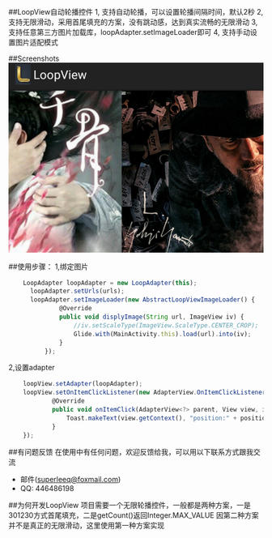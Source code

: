 ##LoopView自动轮播控件
1, 支持自动轮播，可以设置轮播间隔时间，默认2秒
2, 支持无限滑动，采用首尾填充的方案，没有跳动感，达到真实流畅的无限滑动
3, 支持任意第三方图片加载库，loopAdapter.setImageLoader即可
4, 支持手动设置图片适配模式

##Screenshots
![demo.png](https://github.com/superleeq/loopview/blob/master/app/src/main/res/raw/demo.png)

##使用步骤：
1,绑定图片
```javascript
    LoopAdapter loopAdapter = new LoopAdapter(this);
      loopAdapter.setUrls(urls);
      loopAdapter.setImageLoader(new AbstractLoopViewImageLoader() {
              @Override
              public void displyImage(String url, ImageView iv) {
                  //iv.setScaleType(ImageView.ScaleType.CENTER_CROP);
                  Glide.with(MainActivity.this).load(url).into(iv);
              }
          });
```

2,设置adapter
```javascript
    loopView.setAdapter(loopAdapter);
    loopView.setOnItemClickListener(new AdapterView.OnItemClickListener() {
            @Override
            public void onItemClick(AdapterView<?> parent, View view, int position, long id) {
                Toast.makeText(view.getContext(), "position:" + position, Toast.LENGTH_SHORT).show();
            }
    });
```


##有问题反馈
在使用中有任何问题，欢迎反馈给我，可以用以下联系方式跟我交流

* 邮件(superleeq@foxmail.com)
* QQ: 446486198

##为何开发LoopView
项目需要一个无限轮播控件，一般都是两种方案，一是301230方式首尾填充，二是getCount()返回Integer.MAX_VALUE
因第二种方案并不是真正的无限滑动，这里使用第一种方案实现
